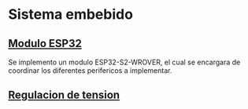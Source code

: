 # Sistema embebido


## [Modulo ESP32](/ESP32/)
Se implemento un modulo ESP32-S2-WROVER, el cual se encargara de coordinar los diferentes perifericos a implementar.

## [Regulacion de tension](/Regulador)
